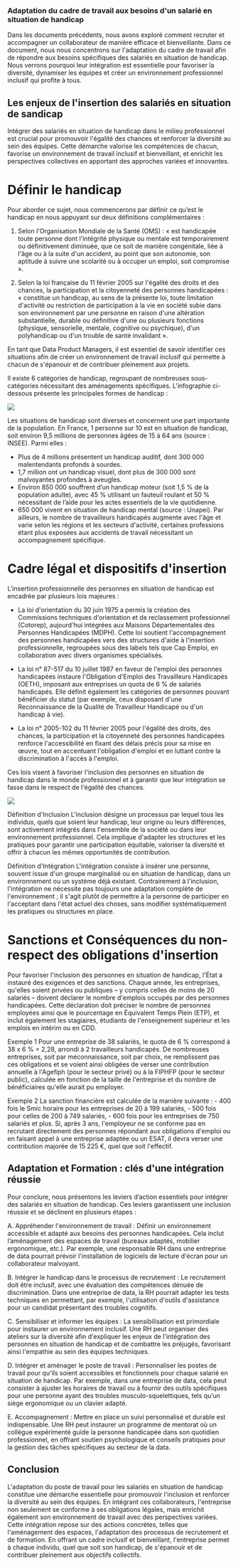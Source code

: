### Adaptation du cadre de travail aux besoins d'un salarié en situation de handicap

Dans les documents précédents, nous avons exploré comment recruter et accompagner un collaborateur de manière efficace et bienveillante. Dans ce document, nous nous concentrons sur l'adaptation du cadre de travail afin de répondre aux besoins spécifiques des salariés en situation de handicap. Nous verrons pourquoi leur intégration est essentielle pour favoriser la diversité, dynamiser les équipes et créer un environnement professionnel inclusif qui profite à tous.

## Les enjeux de l'insertion des salariés en situation de sandicap

Intégrer des salariés en situation de handicap dans le milieu professionnel est crucial pour promouvoir l'égalité des chances et renforcer la diversité au sein des équipes. Cette démarche valorise les compétences de chacun, favorise un environnement de travail inclusif et bienveillant, et enrichit les perspectives collectives en apportant des approches variées et innovantes.

# Définir le handicap

Pour aborder ce sujet, nous commencerons par définir ce qu’est le handicap en nous appuyant sur deux définitions complémentaires :

1. Selon l'Organisation Mondiale de la Santé (OMS) : « est handicapée toute personne dont l'intégrité physique ou mentale est temporairement ou définitivement diminuée, que ce soit de manière congénitale, liée à l'âge ou à la suite d'un accident, au point que son autonomie, son aptitude à suivre une scolarité ou à occuper un emploi, soit compromise ».

2. Selon la loi française du 11 février 2005 sur l'égalité des droits et des chances, la participation et la citoyenneté des personnes handicapées : « constitue un handicap, au sens de la présente loi, toute limitation d'activité ou restriction de participation à la vie en société subie dans son environnement par une personne en raison d'une altération substantielle, durable ou définitive d'une ou plusieurs fonctions (physique, sensorielle, mentale, cognitive ou psychique), d'un polyhandicap ou d'un trouble de santé invalidant ».

En tant que Data Product Managers, il est essentiel de savoir identifier ces situations afin de créer un environnement de travail inclusif qui permette à chacun de s'épanouir et de contribuer pleinement aux projets.

Il existe 6 catégories de handicap, regroupant de nombreuses sous-catégories nécessitant des aménagements spécifiques. L'infographie ci-dessous présente les principales formes de handicap :

<img src="pictures/rh_03_handicaps.png">

Les situations de handicap sont diverses et concernent une part importante de la population. En France, 1 personne sur 10 est en situation de handicap, soit environ 9,5 millions de personnes âgées de 15 à 64 ans (source : INSEE). Parmi elles :

- Plus de 4 millions présentent un handicap auditif, dont 300 000 malentendants profonds à sourdes.
- 1,7 million ont un handicap visuel, dont plus de 300 000 sont malvoyantes profondes à aveugles.
- Environ 850 000 souffrent d’un handicap moteur (soit 1,5 % de la population adulte), avec 45 % utilisant un fauteuil roulant et 50 % nécessitant de l’aide pour les actes essentiels de la vie quotidienne.
- 650 000 vivent en situation de handicap mental (source : Unapei).
  Par ailleurs, le nombre de travailleurs handicapés augmente avec l'âge et varie selon les régions et les secteurs d'activité, certaines professions étant plus exposées aux accidents de travail nécessitant un accompagnement spécifique.

# Cadre légal et dispositifs d'insertion

L'insertion professionnelle des personnes en situation de handicap est encadrée par plusieurs lois majeures :

- La loi d'orientation du 30 juin 1975 a permis la création des Commissions techniques d'orientation et de reclassement professionnel (Cotorep), aujourd'hui intégrées aux Maisons Départementales des Personnes Handicapées (MDPH). Cette loi soutient l'accompagnement des personnes handicapées vers des structures d'aide à l'insertion professionnelle, regroupées sous des labels tels que Cap Emploi, en collaboration avec divers organismes spécialisés.

- La loi n° 87-517 du 10 juillet 1987 en faveur de l'emploi des personnes handicapées instaure l'Obligation d'Emploi des Travailleurs Handicapés (OETH), imposant aux entreprises un quota de 6 % de salariés handicapés. Elle définit également les catégories de personnes pouvant bénéficier du statut (par exemple, ceux disposant d'une Reconnaissance de la Qualité de Travailleur Handicapé ou d'un handicap à vie).

- La loi n° 2005-102 du 11 février 2005 pour l'égalité des droits, des chances, la participation et la citoyenneté des personnes handicapées renforce l'accessibilité en fixant des délais précis pour sa mise en œuvre, tout en accentuant l'obligation d'emploi et en luttant contre la discrimination à l'accès à l'emploi.

Ces lois visent à favoriser l'inclusion des personnes en situation de handicap dans le monde professionnel et à garantir que leur intégration se fasse dans le respect de l'égalité des chances.

<img src="pictures/rh_03_inclusion_b.png">

Définition d'Inclusion
L'inclusion désigne un processus par lequel tous les individus, quels que soient leur handicap, leur origine ou leurs différences, sont activement intégrés dans l'ensemble de la société ou dans leur environnement professionnel. Cela implique d'adapter les structures et les pratiques pour garantir une participation équitable, valoriser la diversité et offrir à chacun les mêmes opportunités de contribution.

Définition d'Intégration
L'intégration consiste à insérer une personne, souvent issue d'un groupe marginalisé ou en situation de handicap, dans un environnement ou un système déjà existant. Contrairement à l'inclusion, l'intégration ne nécessite pas toujours une adaptation complète de l'environnement ; il s'agit plutôt de permettre à la personne de participer en l'acceptant dans l'état actuel des choses, sans modifier systématiquement les pratiques ou structures en place.

# Sanctions et Conséquences du non-respect des obligations d'insertion

Pour favoriser l'inclusion des personnes en situation de handicap, l'État a instauré des exigences et des sanctions. Chaque année, les entreprises, qu'elles soient privées ou publiques – y compris celles de moins de 20 salariés – doivent déclarer le nombre d'emplois occupés par des personnes handicapées. Cette déclaration doit préciser le nombre de personnes employées ainsi que le pourcentage en Équivalent Temps Plein (ETP), et inclut également les stagiaires, étudiants de l'enseignement supérieur et les emplois en intérim ou en CDD.

Exemple 1
Pour une entreprise de 38 salariés, le quota de 6 % correspond à 38 x 6 % = 2,28, arrondi à 2 travailleurs handicapés. De nombreuses entreprises, soit par méconnaissance, soit par choix, ne remplissent pas ces obligations et se voient ainsi obligées de verser une contribution annuelle à l'Agefiph (pour le secteur privé) ou à la FIPHFP (pour le secteur public), calculée en fonction de la taille de l'entreprise et du nombre de bénéficiaires qu'elle aurait pu employer.

Exemple 2
La sanction financière est calculée de la manière suivante : - 400 fois le Smic horaire pour les entreprises de 20 à 199 salariés, - 500 fois pour celles de 200 à 749 salariés, - 600 fois pour les entreprises de 750 salariés et plus. Si, après 3 ans, l'employeur ne se conforme pas en recrutant directement des personnes répondant aux obligations d'emploi ou en faisant appel à une entreprise adaptée ou un ESAT, il devra verser une contribution majorée de 15 225 €, quel que soit l'effectif.

## Adaptation et Formation : clés d'une intégration réussie

Pour conclure, nous présentons les leviers d’action essentiels pour intégrer des salariés en situation de handicap. Ces leviers garantissent une inclusion réussie et se déclinent en plusieurs étapes :

A. Appréhender l'environnement de travail : Définir un environnement accessible et adapté aux besoins des personnes handicapées. Cela inclut l’aménagement des espaces de travail (bureaux adaptés, mobilier ergonomique, etc.). Par exemple, une responsable RH dans une entreprise de data pourrait prévoir l'installation de logiciels de lecture d'écran pour un collaborateur malvoyant.

B. Intégrer le handicap dans le processus de recrutement : Le recrutement doit être inclusif, avec une évaluation des compétences dénuée de discrimination. Dans une entreprise de data, la RH pourrait adapter les tests techniques en permettant, par exemple, l'utilisation d'outils d'assistance pour un candidat présentant des troubles cognitifs.

C. Sensibiliser et informer les équipes : La sensibilisation est primordiale pour instaurer un environnement inclusif. Une RH peut organiser des ateliers sur la diversité afin d'expliquer les enjeux de l'intégration des personnes en situation de handicap et de combattre les préjugés, favorisant ainsi l'empathie au sein des équipes techniques.

D. Intégrer et aménager le poste de travail : Personnaliser les postes de travail pour qu'ils soient accessibles et fonctionnels pour chaque salarié en situation de handicap. Par exemple, dans une entreprise de data, cela peut consister à ajuster les horaires de travail ou à fournir des outils spécifiques pour une personne ayant des troubles musculo-squelettiques, tels qu’un siège ergonomique ou un clavier adapté.

E. Accompagnement : Mettre en place un suivi personnalisé et durable est indispensable. Une RH peut instaurer un programme de mentorat où un collègue expérimenté guide la personne handicapée dans son quotidien professionnel, en offrant soutien psychologique et conseils pratiques pour la gestion des tâches spécifiques au secteur de la data.

## Conclusion

L'adaptation du poste de travail pour les salariés en situation de handicap constitue une démarche essentielle pour promouvoir l'inclusion et renforcer la diversité au sein des équipes. En intégrant ces collaborateurs, l'entreprise non seulement se conforme à ses obligations légales, mais enrichit également son environnement de travail avec des perspectives variées. Cette intégration repose sur des actions concrètes, telles que l'aménagement des espaces, l'adaptation des processus de recrutement et de formation. En offrant un cadre inclusif et bienveillant, l'entreprise permet à chaque individu, quel que soit son handicap, de s'épanouir et de contribuer pleinement aux objectifs collectifs.
